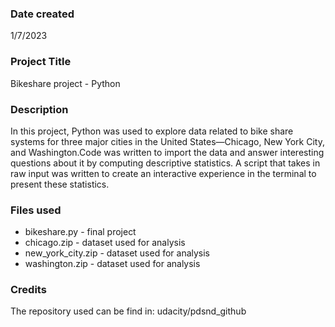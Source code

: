 ### Date created
1/7/2023

### Project Title
Bikeshare project - Python

### Description
In this project, Python was used to explore data related to bike share systems for three major cities in the United States—Chicago, New York City, and Washington.Code was written to import the data and answer interesting questions about it by computing descriptive statistics. A script that takes in raw input was written to create an interactive experience in the terminal to present these statistics.

### Files used
- bikeshare.py - final project
- chicago.zip - dataset used for analysis 
- new_york_city.zip - dataset used for analysis 
- washington.zip - dataset used for analysis 

### Credits
 The repository used can be find in: udacity/pdsnd_github

